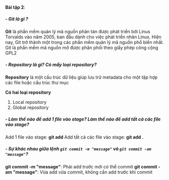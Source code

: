 **Bài tập 2**:

##### - Git là gì ?

**Git** là phần mềm quản lý mã nguồn phân tán được phát triển bởi Linus Torvalds vào năm 2005, ban đầu dành cho việc phát triển nhân Linux. Hiện nay, Git trở thành một trong các phần mềm quản lý mã nguồn phổ biến nhất. Git là phần mềm mã nguồn mở được phân phối theo giấy phép công cộng GPL2

##### - Repository là gì? Có mấy loại repository?

**Repository** là một cấu trúc dữ liệu giúp lưu trữ metadata cho một tập hợp các file hoặc cấu trúc thư mục

**Có hai loại repository**

1. Local repository
2. Global repository

##### - Làm thế nào để add 1 file vào stage? Làm thế nào để add tất cả các file vào stage?

Add 1 file vào stage: **git add <filename>**
Add tất cả các file vào stage: **git add .**

##### - Sự khác nhau giữa lệnh `git commit -m "message"` và `git commit -am "message"`?

**git commit -m "message"**: Phải add trước mới có thể commit
**git commit -am "message"**: Vừa add vừa commit, không cần add trước khi commit
